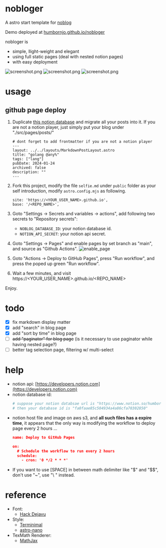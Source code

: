 # nobloger

A astro start template for [noblog](https://github.com/humbornjo/noblog) 

Demo deployed at [humbornjo.github.io/nobloger](https://humbornjo.github.io/nobloger) 

nobloger is 
* simple, llight-weight and elegant
* using full static pages (deal with nested notion pages)
* with easy deployment

![screenshot.png](./asset/preview_1.png)
![screenshot.png](./asset/preview_2.png)
![screenshot.png](./asset/preview_3.png)

# usage

## github page deploy
1. Duplicate [this notion database](https://www.notion.so/humbornjo/fa0faae85c504934a4a86cfa70302850?v=2abd1079ae134fbd8df2604765baa1df) and migrate all your posts into it. If you are not a notion player, just simply put your blog under "./src/pages/posts/"
    ```
    # dont forget to add frontmatter if you are not a notion player
    ---
    layout: ../../layouts/MarkdownPostLayout.astro
    title: "golang @any%"
    tags: ["lang"]
    pubDate: 2024-01-24
    archived: false
    description: ""
    ---
    ```

3. Fork this project, modify the file `selfie.md` under `public` folder as your self introduction, modify `astro.config.mjs` as following.
    ```
    site: 'https://<YOUR_USER_NAME>.github.io',
    base: '/<REPO_NAME>',
    ```

4. Goto "Settings -> Secrets and variables -> actions", add following two secrets to "Repository secrets":
    - `NOBLOG_DATABASE_ID`: your notion database id.
    - `NOTION_API_SECRET`: your notion api secret.

5. Goto "Settings -> Pages" and enable pages by set branch as "main", and source as "Github Actions".
  ![enable_page](./asset/enable_page.png)

6. Goto "Actions -> Deploy to GitHub Pages", press "Run workflow", and press the poped up green "Run workflow".

7. Wait a few minutes, and visit https://\<YOUR_USER_NAME\>.github.io/\<REPO_NAME\>

Enjoy.

# todo

- [x] fix markdown display matter
- [x] add "search" in blog page 
- [x] add "sort by time" in blog page
- [ ] ~~add "paginator" for blog page~~ (is it necessary to use paginator while having nested page?)
- [ ] better tag selection page, filtering w/ multi-select

# help

- notion api: [https://developers.notion.com](https://developers.notion.com) 
- notion database id: 
    ``` bash
    # suppose your notion databsae url is "https://www.notion.so/humbornjo/fa0faae85c504934a4a86cfa70302850?v=2abd1079ae134fbd8df2604765baa1df"
    # then your database id is "fa0faae85c504934a4a86cfa70302850"
    ```
- notion host file and image on aws s3, and **all such files has a expire time**, it appears that the only way is modifying the workflow to deploy page every 2 hours ...
    ```json
    name: Deploy to GitHub Pages

    on:
      # Schedule the workflow to run every 2 hours
      schedule:
        - cron: '0 */2 * * *'
    ```
- If you want to use \[SPACE\] in between math delimiter like "$" and "$$", don't use "~", use "\ " instead.

# reference

- Font:  
    * [Hack Dejavu](https://github.com/pawroman/zola-theme-terminimal/)
- Style: 
    * [Terminimal](https://github.com/pawroman/zola-theme-terminimal/)
    * [astro-nano](https://github.com/markhorn-dev/astro-nano)
- TexMath Renderer: 
    * [MathJax](https://docs.mathjax.org/en/latest/web/configuration.html)
